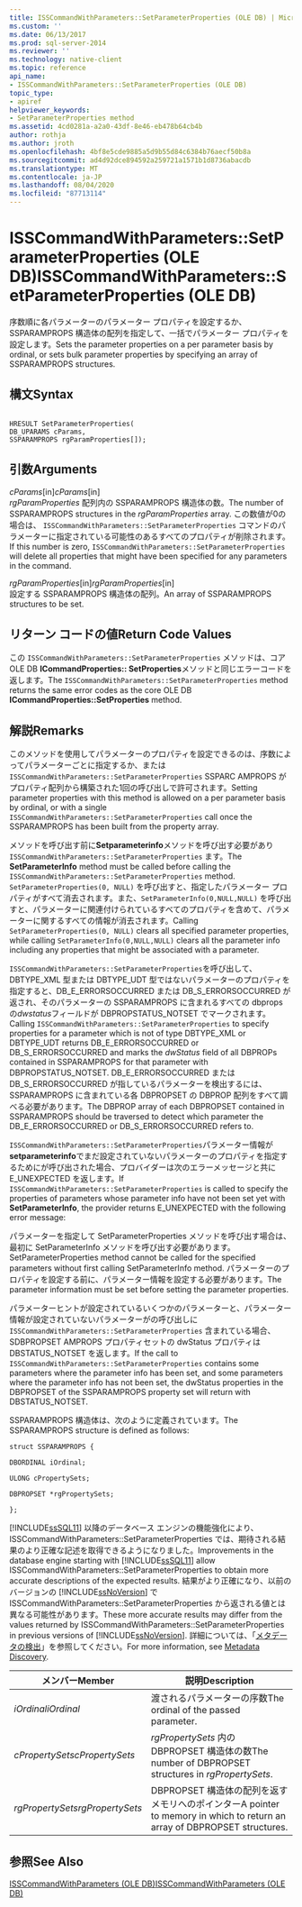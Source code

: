 ```yaml
---
title: ISSCommandWithParameters::SetParameterProperties (OLE DB) | Microsoft Docs
ms.custom: ''
ms.date: 06/13/2017
ms.prod: sql-server-2014
ms.reviewer: ''
ms.technology: native-client
ms.topic: reference
api_name:
- ISSCommandWithParameters::SetParameterProperties (OLE DB)
topic_type:
- apiref
helpviewer_keywords:
- SetParameterProperties method
ms.assetid: 4cd0281a-a2a0-43df-8e46-eb478b64cb4b
author: rothja
ms.author: jroth
ms.openlocfilehash: 4bf8e5cde9885a5d9b55d84c6384b76aecf50b8a
ms.sourcegitcommit: ad4d92dce894592a259721a1571b1d8736abacdb
ms.translationtype: MT
ms.contentlocale: ja-JP
ms.lasthandoff: 08/04/2020
ms.locfileid: "87713114"
---
```

# <a name="isscommandwithparameterssetparameterproperties-ole-db"></a><span data-ttu-id="79c9b-102">ISSCommandWithParameters::SetParameterProperties (OLE DB)</span><span class="sxs-lookup"><span data-stu-id="79c9b-102">ISSCommandWithParameters::SetParameterProperties (OLE DB)</span></span>
  <span data-ttu-id="79c9b-103">序数順に各パラメーターのパラメーター プロパティを設定するか、SSPARAMPROPS 構造体の配列を指定して、一括でパラメーター プロパティを設定します。</span><span class="sxs-lookup"><span data-stu-id="79c9b-103">Sets the parameter properties on a per parameter basis by ordinal, or sets bulk parameter properties by specifying an array of SSPARAMPROPS structures.</span></span>  
  
## <a name="syntax"></a><span data-ttu-id="79c9b-104">構文</span><span class="sxs-lookup"><span data-stu-id="79c9b-104">Syntax</span></span>  
  
```  
  
HRESULT SetParameterProperties(  
DB_UPARAMS cParams,   
SSPARAMPROPS rgParamProperties[]);  
```  
  
## <a name="arguments"></a><span data-ttu-id="79c9b-105">引数</span><span class="sxs-lookup"><span data-stu-id="79c9b-105">Arguments</span></span>  
 <span data-ttu-id="79c9b-106">*cParams*[in]</span><span class="sxs-lookup"><span data-stu-id="79c9b-106">*cParams*[in]</span></span>  
 <span data-ttu-id="79c9b-107">*rgParamProperties* 配列内の SSPARAMPROPS 構造体の数。</span><span class="sxs-lookup"><span data-stu-id="79c9b-107">The number of SSPARAMPROPS structures in the *rgParamProperties* array.</span></span> <span data-ttu-id="79c9b-108">この数値が0の場合は、 `ISSCommandWithParameters::SetParameterProperties` コマンドのパラメーターに指定されている可能性のあるすべてのプロパティが削除されます。</span><span class="sxs-lookup"><span data-stu-id="79c9b-108">If this number is zero, `ISSCommandWithParameters::SetParameterProperties` will delete all properties that might have been specified for any parameters in the command.</span></span>  
  
 <span data-ttu-id="79c9b-109">*rgParamProperties*[in]</span><span class="sxs-lookup"><span data-stu-id="79c9b-109">*rgParamProperties*[in]</span></span>  
 <span data-ttu-id="79c9b-110">設定する SSPARAMPROPS 構造体の配列。</span><span class="sxs-lookup"><span data-stu-id="79c9b-110">An array of SSPARAMPROPS structures to be set.</span></span>  
  
## <a name="return-code-values"></a><span data-ttu-id="79c9b-111">リターン コードの値</span><span class="sxs-lookup"><span data-stu-id="79c9b-111">Return Code Values</span></span>  
 <span data-ttu-id="79c9b-112">この `ISSCommandWithParameters::SetParameterProperties` メソッドは、コア OLE DB **ICommandProperties:: SetProperties**メソッドと同じエラーコードを返します。</span><span class="sxs-lookup"><span data-stu-id="79c9b-112">The `ISSCommandWithParameters::SetParameterProperties` method returns the same error codes as the core OLE DB **ICommandProperties::SetProperties** method.</span></span>  
  
## <a name="remarks"></a><span data-ttu-id="79c9b-113">解説</span><span class="sxs-lookup"><span data-stu-id="79c9b-113">Remarks</span></span>  
 <span data-ttu-id="79c9b-114">このメソッドを使用してパラメーターのプロパティを設定できるのは、序数によってパラメーターごとに指定するか、または `ISSCommandWithParameters::SetParameterProperties` SSPARC AMPROPS がプロパティ配列から構築された1回の呼び出しで許可されます。</span><span class="sxs-lookup"><span data-stu-id="79c9b-114">Setting parameter properties with this method is allowed on a per parameter basis by ordinal, or with a single `ISSCommandWithParameters::SetParameterProperties` call once the SSPARAMPROPS has been built from the property array.</span></span>  
  
 <span data-ttu-id="79c9b-115">メソッドを呼び出す前に**Setparameterinfo**メソッドを呼び出す必要があり `ISSCommandWithParameters::SetParameterProperties` ます。</span><span class="sxs-lookup"><span data-stu-id="79c9b-115">The **SetParameterInfo** method must be called before calling the `ISSCommandWithParameters::SetParameterProperties` method.</span></span> <span data-ttu-id="79c9b-116">`SetParameterProperties(0, NULL)` を呼び出すと、指定したパラメーター プロパティがすべて消去されます。また、`SetParameterInfo(0,NULL,NULL)` を呼び出すと、パラメーターに関連付けられているすべてのプロパティを含めて、パラメーターに関するすべての情報が消去されます。</span><span class="sxs-lookup"><span data-stu-id="79c9b-116">Calling `SetParameterProperties(0, NULL)` clears all specified parameter properties, while calling `SetParameterInfo(0,NULL,NULL)` clears all the parameter info including any properties that might be associated with a parameter.</span></span>  
  
 <span data-ttu-id="79c9b-117">`ISSCommandWithParameters::SetParameterProperties`を呼び出して、DBTYPE_XML 型または DBTYPE_UDT 型ではないパラメーターのプロパティを指定すると、DB_E_ERRORSOCCURRED または DB_S_ERRORSOCCURRED が返され、そのパラメーターの SSPARAMPROPS に含まれるすべての dbprops の*dwstatus*フィールドが DBPROPSTATUS_NOTSET でマークされます。</span><span class="sxs-lookup"><span data-stu-id="79c9b-117">Calling `ISSCommandWithParameters::SetParameterProperties` to specify properties for a parameter which is not of type DBTYPE_XML or DBTYPE_UDT returns DB_E_ERRORSOCCURRED or DB_S_ERRORSOCCURRED and marks the *dwStatus* field of all DBPROPs contained in SSPARAMPROPS for that parameter with DBPROPSTATUS_NOTSET.</span></span> <span data-ttu-id="79c9b-118">DB_E_ERRORSOCCURRED または DB_S_ERRORSOCCURRED が指しているパラメーターを検出するには、SSPARAMPROPS に含まれている各 DBPROPSET の DBPROP 配列をすべて調べる必要があります。</span><span class="sxs-lookup"><span data-stu-id="79c9b-118">The DBPROP array of each DBPROPSET contained in SSPARAMPROPS should be traversed to detect which parameter the DB_E_ERRORSOCCURRED or DB_S_ERRORSOCCURRED refers to.</span></span>  
  
 <span data-ttu-id="79c9b-119">`ISSCommandWithParameters::SetParameterProperties`パラメーター情報が**setparameterinfo**でまだ設定されていないパラメーターのプロパティを指定するためにが呼び出された場合、プロバイダーは次のエラーメッセージと共に E_UNEXPECTED を返します。</span><span class="sxs-lookup"><span data-stu-id="79c9b-119">If `ISSCommandWithParameters::SetParameterProperties` is called to specify the properties of parameters whose parameter info have not been set yet with **SetParameterInfo**, the provider returns E_UNEXPECTED with the following error message:</span></span>  
  
 <span data-ttu-id="79c9b-120">パラメーターを指定して SetParameterProperties メソッドを呼び出す場合は、最初に SetParameterInfo メソッドを呼び出す必要があります。</span><span class="sxs-lookup"><span data-stu-id="79c9b-120">SetParameterProperties method cannot be called for the specified parameters without first calling SetParameterInfo method.</span></span> <span data-ttu-id="79c9b-121">パラメーターのプロパティを設定する前に、パラメーター情報を設定する必要があります。</span><span class="sxs-lookup"><span data-stu-id="79c9b-121">The parameter information must be set before setting the parameter properties.</span></span>  
  
 <span data-ttu-id="79c9b-122">パラメーターヒントが設定されているいくつかのパラメーターと、パラメーター情報が設定されていないパラメーターがの呼び出しに `ISSCommandWithParameters::SetParameterProperties` 含まれている場合、SDBPROPSET AMPROPS プロパティセットの dwStatus プロパティは DBSTATUS_NOTSET を返します。</span><span class="sxs-lookup"><span data-stu-id="79c9b-122">If the call to `ISSCommandWithParameters::SetParameterProperties` contains some parameters where the parameter info has been set, and some parameters where the parameter info has not been set, the dwStatus properties in the DBPROPSET of the SSPARAMPROPS property set will return with DBSTATUS_NOTSET.</span></span>  
  
 <span data-ttu-id="79c9b-123">SSPARAMPROPS 構造体は、次のように定義されています。</span><span class="sxs-lookup"><span data-stu-id="79c9b-123">The SSPARAMPROPS structure is defined as follows:</span></span>  
  
 `struct SSPARAMPROPS {`  
  
 `DBORDINAL iOrdinal;`  
  
 `ULONG cPropertySets;`  
  
 `DBPROPSET *rgPropertySets;`  
  
 `};`  
  
 <span data-ttu-id="79c9b-124">[!INCLUDE[ssSQL11](../../includes/sssql11-md.md)] 以降のデータベース エンジンの機能強化により、ISSCommandWithParameters::SetParameterProperties では、期待される結果のより正確な記述を取得できるようになりました。</span><span class="sxs-lookup"><span data-stu-id="79c9b-124">Improvements in the database engine starting with [!INCLUDE[ssSQL11](../../includes/sssql11-md.md)] allow ISSCommandWithParameters::SetParameterProperties to obtain more accurate descriptions of the expected results.</span></span> <span data-ttu-id="79c9b-125">結果がより正確になり、以前のバージョンの [!INCLUDE[ssNoVersion](../../includes/ssnoversion-md.md)] で ISSCommandWithParameters::SetParameterProperties から返される値とは異なる可能性があります。</span><span class="sxs-lookup"><span data-stu-id="79c9b-125">These more accurate results may differ from the values returned by ISSCommandWithParameters::SetParameterProperties in previous versions of [!INCLUDE[ssNoVersion](../../includes/ssnoversion-md.md)].</span></span> <span data-ttu-id="79c9b-126">詳細については、「[メタデータの検出](../native-client/features/metadata-discovery.md)」を参照してください。</span><span class="sxs-lookup"><span data-stu-id="79c9b-126">For more information, see [Metadata Discovery](../native-client/features/metadata-discovery.md).</span></span>  
  
|<span data-ttu-id="79c9b-127">メンバー</span><span class="sxs-lookup"><span data-stu-id="79c9b-127">Member</span></span>|<span data-ttu-id="79c9b-128">説明</span><span class="sxs-lookup"><span data-stu-id="79c9b-128">Description</span></span>|  
|------------|-----------------|  
|<span data-ttu-id="79c9b-129">*iOrdinal*</span><span class="sxs-lookup"><span data-stu-id="79c9b-129">*iOrdinal*</span></span>|<span data-ttu-id="79c9b-130">渡されるパラメーターの序数</span><span class="sxs-lookup"><span data-stu-id="79c9b-130">The ordinal of the passed parameter.</span></span>|  
|<span data-ttu-id="79c9b-131">*cPropertySets*</span><span class="sxs-lookup"><span data-stu-id="79c9b-131">*cPropertySets*</span></span>|<span data-ttu-id="79c9b-132">*rgPropertySets* 内の DBPROPSET 構造体の数</span><span class="sxs-lookup"><span data-stu-id="79c9b-132">The number of DBPROPSET structures in *rgPropertySets*.</span></span>|  
|<span data-ttu-id="79c9b-133">*rgPropertySets*</span><span class="sxs-lookup"><span data-stu-id="79c9b-133">*rgPropertySets*</span></span>|<span data-ttu-id="79c9b-134">DBPROPSET 構造体の配列を返すメモリへのポインター</span><span class="sxs-lookup"><span data-stu-id="79c9b-134">A pointer to memory in which to return an array of DBPROPSET structures.</span></span>|  
  
## <a name="see-also"></a><span data-ttu-id="79c9b-135">参照</span><span class="sxs-lookup"><span data-stu-id="79c9b-135">See Also</span></span>  
 [<span data-ttu-id="79c9b-136">ISSCommandWithParameters &#40;OLE DB&#41;</span><span class="sxs-lookup"><span data-stu-id="79c9b-136">ISSCommandWithParameters &#40;OLE DB&#41;</span></span>](isscommandwithparameters-ole-db.md)  
  
  
